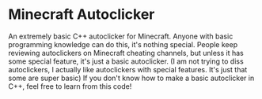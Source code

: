 # Minecraft Autoclicker
An extremely basic C++ autoclicker for Minecraft.
Anyone with basic programming knowledge can do this, it's nothing special.
People keep reviewing autoclickers on Minecraft cheating channels, but unless it has some special feature, it's just a basic autoclicker. (I am not trying to diss autoclickers, I actually like autoclickers with special features. It's just that some are super basic)
If you don't know how to make a basic autoclicker in C++, feel free to learn from this code!
